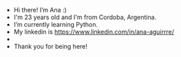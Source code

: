 - Hi there! I’m Ana :)
- I'm 23 years old and I'm from Cordoba, Argentina.
- I’m currently learning Python.
- My linkedin is https://www.linkedin.com/in/ana-aguirrre/
- 
- Thank you for being here!
<!---
AnaAguirre77/AnaAguirre77 is a ✨ special ✨ repository because its `README.md` (this file) appears on your GitHub profile.
You can click the Preview link to take a look at your changes.
--->

